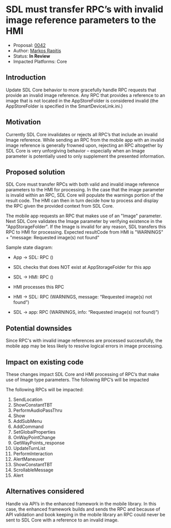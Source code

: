 # SDL must transfer RPC’s with invalid image reference parameters to the HMI
 * Proposal: [0042](0042-transfer-invalid-image-rpc.md)
 * Author: [Markos Rapitis](https://www.github.com/mrapitis)
 * Status: **In Review**
 * Impacted Platforms: Core

## Introduction

Update SDL Core behavior to more gracefully handle RPC requests that provide an invalid image reference. Any RPC that provides a reference to an image that is not located in the AppStoreFolder is considered invalid (the AppStoreFolder is specified in the SmartDeviceLink.ini.)

## Motivation

Currently SDL Core invalidates or rejects all RPC’s that include an invalid Image reference. While sending an RPC from the mobile app with an invalid image reference is generally frowned upon, rejecting an RPC altogether by SDL Core is very unforgiving behavior – especially when an Image parameter is potentially used to only supplement the presented information.

## Proposed solution

SDL Core must transfer RPCs with both valid and invalid image reference parameters to the HMI for processing. In the case that the image parameter is invalid within an RPC, SDL Core will populate the warnings portion of the result code. The HMI can then in turn decide how to process and display the RPC given the provided context from SDL Core.

The mobile app requests an RPC that makes use of an "Image" parameter. Next SDL Core validates the Image parameter by verifying existence in the "AppStorageFolder". If the Image is invalid for any reason, SDL transfers this RPC to HMI for processing. Expected resultCode from HMI is "WARNINGS" + "message: Requested image(s) not found"

Sample state diagram:

* App -> SDL: RPC ()

* SDL checks that  does NOT exist at AppStorageFolder for this app

* SDL -> HMI: RPC ()

* HMI processes this RPC

* HMI -> SDL: RPC (WARNINGS, message: “Requested image(s) not found”)

* SDL -> app: RPC (WARNINGS, info: “Requested image(s) not found)”)

## Potential downsides
Since RPC's with invalid image references are processed successfully, the mobile app may be less likely to resolve logical errors in image processing.

## Impact on existing code

These changes impact SDL Core and HMI processing of RPC’s that make use of Image type parameters. The following RPC’s will be impacted

The following RPCs will be impacted:

1. SendLocation
2. ShowConstantTBT
3. PerformAudioPassThru
4. Show
5. AddSubMenu
6. AddCommand
7. SetGlobalProperties
8. OnWayPointChange
9. GetWayPoints_response
10. UpdateTurnList
11. PerformInteraction
12. AlertManeuver
13. ShowConstantTBT
14. ScrollableMessage
15. Alert

## Alternatives considered

Handle via API’s in the enhanced framework in the mobile library. In this case, the enhanced framework builds and sends the RPC and because of API validation and book keeping in the mobile library an RPC could never be sent to SDL Core with a reference to an invalid image.

